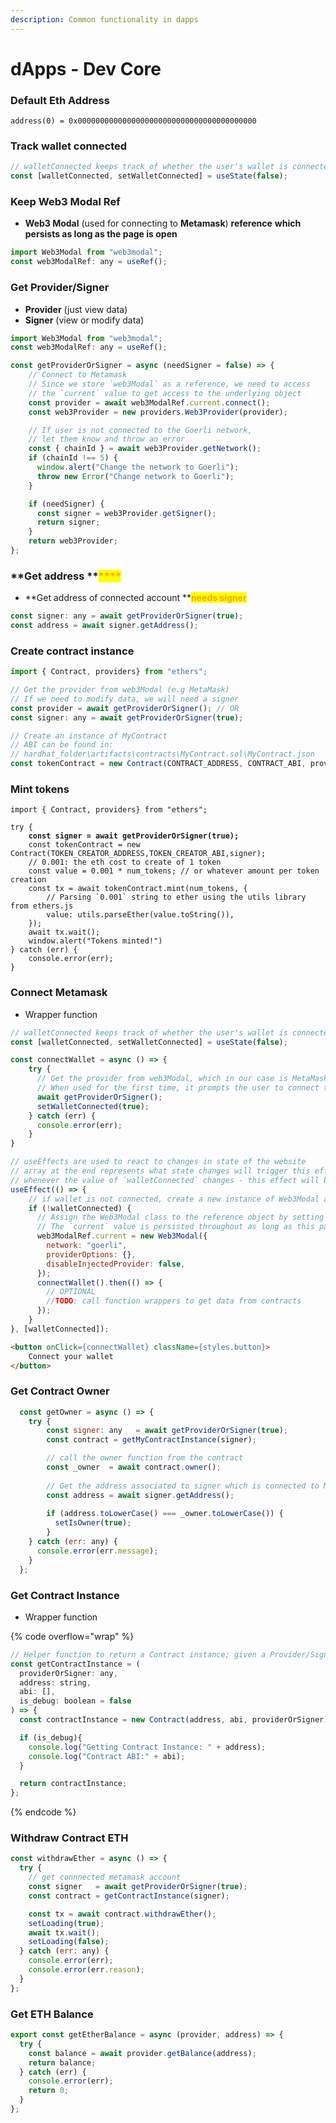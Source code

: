 ```yaml
---
description: Common functionality in dapps
---
```


# dApps - Dev Core

### **Default Eth Address**

```solidity
address(0) = 0x0000000000000000000000000000000000000000
```

### **Track wallet connected**

```javascript
// walletConnected keeps track of whether the user's wallet is connected or not
const [walletConnected, setWalletConnected] = useState(false);
```

### **Keep Web3 Modal Ref**&#x20;

* **Web3 Modal** (used for connecting to **Metamask**) **reference** **which persists as long as the page is open**

```javascript
import Web3Modal from "web3modal";
const web3ModalRef: any = useRef();
```

### **Get Provider/Signer**

* **Provider** (just view data) &#x20;
* **Signer** (view or modify data)

```javascript
import Web3Modal from "web3modal";
const web3ModalRef: any = useRef();

const getProviderOrSigner = async (needSigner = false) => {
    // Connect to Metamask
    // Since we store `web3Modal` as a reference, we need to access 
    // the `current` value to get access to the underlying object
    const provider = await web3ModalRef.current.connect();
    const web3Provider = new providers.Web3Provider(provider);

    // If user is not connected to the Goerli network, 
    // let them know and throw an error
    const { chainId } = await web3Provider.getNetwork();
    if (chainId !== 5) {
      window.alert("Change the network to Goerli");
      throw new Error("Change network to Goerli");
    }

    if (needSigner) {
      const signer = web3Provider.getSigner();
      return signer;
    }
    return web3Provider;
};
```

### **Get address  **<mark style="color:orange;">****</mark>&#x20;

* **Get address of connected account  **<mark style="color:orange;">**needs signer**</mark>

```javascript
const signer: any = await getProviderOrSigner(true);
const address = await signer.getAddress();
```

### **Create contract instance**

```javascript
import { Contract, providers} from "ethers";

// Get the provider from web3Modal (e.g MetaMask)
// If we need to modify data, we will need a signer
const provider = await getProviderOrSigner(); // OR
const signer: any = await getProviderOrSigner(true);

// Create an instance of MyContract
// ABI can be found in:
// hardhat_folder\artifacts\contracts\MyContract.sol\MyContract.json
const tokenContract = new Contract(CONTRACT_ADDRESS, CONTRACT_ABI, provider);
```

### **Mint tokens**

<pre class="language-javascript"><code class="lang-javascript">import { Contract, providers} from "ethers";

try {
<strong>    const signer = await getProviderOrSigner(true);
</strong>    const tokenContract = new Contract(TOKEN_CREATOR_ADDRESS,TOKEN_CREATOR_ABI,signer);
    // 0.001: the eth cost to create of 1 token
    const value = 0.001 * num_tokens; // or whatever amount per token creation
    const tx = await tokenContract.mint(num_tokens, {
        // Parsing `0.001` string to ether using the utils library from ethers.js
        value: utils.parseEther(value.toString()),
    });
    await tx.wait();
    window.alert("Tokens minted!")
} catch (err) {
    console.error(err);
}
</code></pre>

### **Connect Metamask**&#x20;

* Wrapper function

```javascript
// walletConnected keeps track of whether the user's wallet is connected or not
const [walletConnected, setWalletConnected] = useState(false);

const connectWallet = async () => {
    try {
      // Get the provider from web3Modal, which in our case is MetaMask
      // When used for the first time, it prompts the user to connect their wallet
      await getProviderOrSigner();
      setWalletConnected(true);
    } catch (err) {
      console.error(err);
    }
}

// useEffects are used to react to changes in state of the website
// array at the end represents what state changes will trigger this effect
// whenever the value of `walletConnected` changes - this effect will be called
useEffect(() => {
    // if wallet is not connected, create a new instance of Web3Modal and connect the MetaMask wallet
    if (!walletConnected) {
      // Assign the Web3Modal class to the reference object by setting it's `current` value
      // The `current` value is persisted throughout as long as this page is open
      web3ModalRef.current = new Web3Modal({
        network: "goerli",
        providerOptions: {},
        disableInjectedProvider: false,
      });
      connectWallet().then(() => {
        // OPTIONAL
        //TODO: call function wrappers to get data from contracts
      });
    }
}, [walletConnected]);
```

```html
<button onClick={connectWallet} className={styles.button}>
    Connect your wallet
</button>
```

### Get Contract Owner

```javascript
  const getOwner = async () => {
    try {
        const signer: any   = await getProviderOrSigner(true);
        const contract = getMyContractInstance(signer);

        // call the owner function from the contract
        const _owner  = await contract.owner();
        
        // Get the address associated to signer which is connected to Metamask
        const address = await signer.getAddress();
        
        if (address.toLowerCase() === _owner.toLowerCase()) {
          setIsOwner(true);
        }
    } catch (err: any) {
      console.error(err.message);
    }
  };
```

### Get Contract Instance

* Wrapper function

{% code overflow="wrap" %}
```javascript
// Helper function to return a Contract instance; given a Provider/Signer
const getContractInstance = (
  providerOrSigner: any, 
  address: string, 
  abi: [], 
  is_debug: boolean = false
) => {
  const contractInstance = new Contract(address, abi, providerOrSigner);

  if (is_debug){
    console.log("Getting Contract Instance: " + address);
    console.log("Contract ABI:" + abi);
  }

  return contractInstance;
};
```
{% endcode %}

### Withdraw Contract ETH

```javascript
const withdrawEther = async () => {
  try {
    // get connnected metamask account
    const signer   = await getProviderOrSigner(true);
    const contract = getContractInstance(signer);

    const tx = await contract.withdrawEther();
    setLoading(true);
    await tx.wait();
    setLoading(false);
  } catch (err: any) {
    console.error(err);
    console.error(err.reason);
  }
};
```

### Get ETH Balance

```javascript
export const getEtherBalance = async (provider, address) => {
  try {
    const balance = await provider.getBalance(address);
    return balance;
  } catch (err) {
    console.error(err);
    return 0;
  }
};
```

